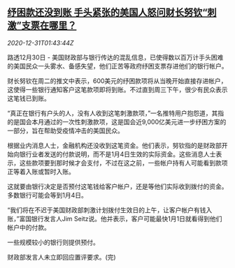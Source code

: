 <!--1609381408000-->
[纾困款还没到账 手头紧张的美国人怒问财长努钦“刺激”支票在哪里？](https://cn.reuters.com/article/us-treasury-mnuchin-covid-cheque-1231-idCNKBS29503G)
------

<div><i>2020-12-31T01:43:44Z</i></div><p>路透12月30日 - 美国财政部与银行传达的混乱信息，已使得数以百万计手头困难的美国民众一头雾水、备感失望，他们正苦等政府纾困支票存进他们的银行帐户。</p><p>财长努钦在周二的推文中表示，600美元的纾困款项将从当晚开始直接存进帐户，这使得一些银行通知客户这笔款项即将到账。不过直到周三下午，很少有民众表示这笔钱已到账。</p><p>“真正在银行有户头的人，没有人收到这笔刺激款项，”一名推特用户抱怨道，其指的是国会本月通过的一次性刺激款项，这是国会近9,000亿美元进一步纾困方案的一部分，旨在帮助受疫情冲击的美国民众。</p><p>根据业内消息人士，金融机构还没收到这笔资金。他们表示，努钦指的是财政部开始向银行业者发送的付款说明，而不是1月4日生效的实际资金。这些消息人士表示，这些款项要到那时候才会支付，不过在这之前，一些帐户持有人可能看到款项正等着入账或暂时入账。</p><p>这就要由银行决定是否预付这笔钱给客户帐户，还是等他们实际收到拨付的资金。多数银行可能会等到1月4日。</p><p>“我们将在不迟于美国财政部刺激计划拨付生效日的上午，让客户帐户有钱入账，”富国银行发言人Jim Seitz说。他并表示，客户可能最快1月1日就看得到他们帐户中的付款。</p><p>一些规模较小的银行则提供预付。</p><p>财政部发言人未立即回应置评要求。(完)</p>
